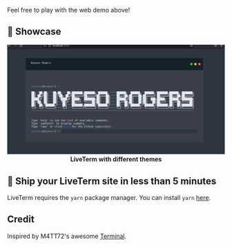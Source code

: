 Feel free to play with the web demo above!

## 📸 Showcase

<p align="center">
<img src="./public/screen.png" width="600"><br>
<strong>LiveTerm with different themes</strong>
</p>


## 🚀 Ship your LiveTerm site in less than 5 minutes

LiveTerm requires the `yarn` package manager. You can install `yarn` [here](https://classic.yarnpkg.com/lang/en/docs/install/).

## Credit

Inspired by M4TT72's awesome [Terminal](https://github.com/m4tt72/terminal).
